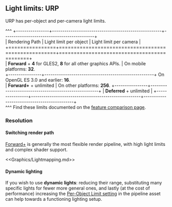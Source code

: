 ## Light limits: URP
 
URP has per-object and per-camera light limits. 

^^^
+----------------+-----------------------------------------------------+--------------------------------------------+  
| Rendering Path | Light limit per object                              | Light limit per camera                     |  
+================+=====================================================+============================================+  
| **Forward**    + **4** for GLES2, **8** for all other graphics APIs. | On mobile platforms: **32**.<br/>
+----------------+-----------------------------------------------------+ On OpenGL ES 3.0 and earlier: **16**.<br/>
| **Forward+**   + unlimited                                           | On other platforms: **256**.
+----------------+-----------------------------------------------------+
| **Deferred**   + unlimited                                           |
+----------------+-----------------------------------------------------+--------------------------------------------+  
^^^ Find these limits documented on the [feature comparison page](https://docs.unity3d.com/Packages/com.unity.render-pipelines.universal@latest/index.html?subfolder=/manual/universalrp-builtin-feature-comparison.html).

### Resolution
#### Switching render path
[Forward+](https://docs.unity3d.com/Packages/com.unity.render-pipelines.universal@latest/index.html?subfolder=/manual/rendering/forward-plus-rendering-path.html) is generally the most flexible render pipeline, with high light limits and complex shader support.  

<<Graphics/Lightmapping.md>>

#### Dynamic lighting 
If you wish to use **dynamic lights**: reducing their range, substituting many specific lights for fewer more general ones, and lastly (at the cost of performance) increasing the [Per-Object Limit setting](https://docs.unity3d.com/Packages/com.unity.render-pipelines.universal@latest/index.html?subfolder=/manual/universalrp-asset.html#lighting) in the pipeline asset can help towards a functioning lighting setup.
